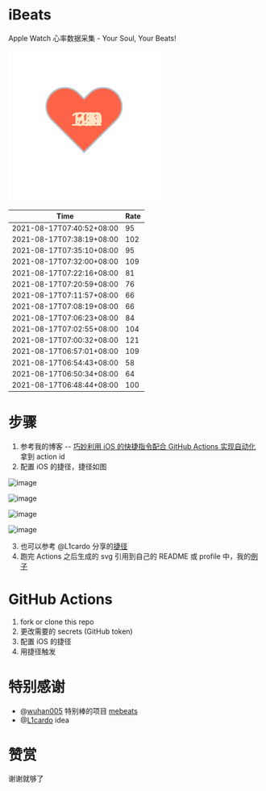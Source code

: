 # iBeats
Apple Watch 心率数据采集 - Your Soul, Your Beats!

![](./files/heart.svg)

<!--START_SECTION:my_heart_rate-->
| Time | Rate | 
 | ---- | ---- | 
| 2021-08-17T07:40:52+08:00 | 95 |
| 2021-08-17T07:38:19+08:00 | 102 |
| 2021-08-17T07:35:10+08:00 | 95 |
| 2021-08-17T07:32:00+08:00 | 109 |
| 2021-08-17T07:22:16+08:00 | 81 |
| 2021-08-17T07:20:59+08:00 | 76 |
| 2021-08-17T07:11:57+08:00 | 66 |
| 2021-08-17T07:08:19+08:00 | 66 |
| 2021-08-17T07:06:23+08:00 | 84 |
| 2021-08-17T07:02:55+08:00 | 104 |
| 2021-08-17T07:00:32+08:00 | 121 |
| 2021-08-17T06:57:01+08:00 | 109 |
| 2021-08-17T06:54:43+08:00 | 58 |
| 2021-08-17T06:50:34+08:00 | 64 |
| 2021-08-17T06:48:44+08:00 | 100 |

<!--END_SECTION:my_heart_rate-->

# 步骤
1. 参考我的博客 -- [巧妙利用 iOS 的快捷指令配合 GitHub Actions 实现自动化](https://github.com/yihong0618/gitblog/issues/198) 拿到 action id
2. 配置 iOS 的捷径，捷径如图

![image](https://user-images.githubusercontent.com/15976103/122154218-0db0b480-ce97-11eb-93bb-5aec07c558dc.png)

![image](https://user-images.githubusercontent.com/15976103/122154236-186b4980-ce97-11eb-8e4b-70551a0391ae.png)

![image](https://user-images.githubusercontent.com/15976103/122154268-2d47dd00-ce97-11eb-902e-3acf292265a9.png)

![image](https://user-images.githubusercontent.com/15976103/122174055-fa144680-ceb4-11eb-9be2-3eb83cd516f7.png)

3. 也可以参考 @L1cardo 分享的[捷径](https://www.icloud.com/shortcuts/6ab6047b459c41ad822ad6b94b1c03d4)
4. 跑完 Actions 之后生成的 svg 引用到自己的 README 或 profile 中，我的[例子](https://github.com/yihong0618) 

# GitHub Actions

1. fork or clone this repo
2. 更改需要的 secrets (GitHub token)
3. 配置 iOS 的捷径
4. 用捷径触发

# 特别感谢
- @[wuhan005](https://github.com/wuhan005) 特别棒的项目 [mebeats](https://github.com/wuhan005/mebeats)
- @[L1cardo](https://github.com/L1cardo) idea

# 赞赏
谢谢就够了
